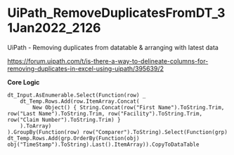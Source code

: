 # UiPath_RemoveDuplicatesFromDT_31Jan2022_2126

UiPath - Removing duplicates from datatable &amp; arranging with latest data

https://forum.uipath.com/t/is-there-a-way-to-delineate-columns-for-removing-duplicates-in-excel-using-uipath/395639/2

**Core Logic**

```
dt_Input.AsEnumerable.Select(Function(row) _
	dt_Temp.Rows.Add(row.ItemArray.Concat(
		New Object() { String.Concat(row("First Name").ToString.Trim, row("Last Name").ToString.Trim, row("Facility").ToString.Trim, row("Claim Number").ToString.Trim) }
	).ToArray)
).GroupBy(Function(row) row("Comparer").ToString).Select(Function(grp) dt_Temp.Rows.Add(grp.OrderBy(Function(obj) obj("TimeStamp").ToString).Last().ItemArray)).CopyToDataTable
```
